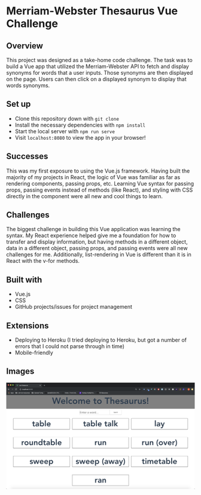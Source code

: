 # Merriam-Webster Thesaurus Vue Challenge

## Overview
This project was designed as a take-home code challenge. The task was to build a Vue app that utilized the Merriam-Webster API to fetch and display synonyms for words that a user inputs. Those synonyms are then displayed on the page. Users can then click on a displayed synonym to display that words synonyms.

## Set up
* Clone this repository down with `git clone`
* Install the necessary dependencies with `npm install`
* Start the local server with `npm run serve`
* Visit `localhost:8080` to view the app in your browser!

## Successes
This was my first exposure to using the Vue.js framework. Having built the majority of my projects in React, the logic of Vue was familiar as far as rendering components, passing props, etc. Learning Vue syntax for passing props, passing events instead of methods (like React), and styling with CSS directly in the component were all new and cool things to learn.

## Challenges
The biggest challenge in building this Vue application was learning the syntax. My React experience helped give me a foundation for how to transfer and display information, but having methods in a different object, data in a different object, passing props, and passing events were all new challenges for me. Additionally, list-rendering in Vue is different than it is in React with the v-for methods.

## Built with
* Vue.js
* CSS
* GitHub projects/issues for project management

## Extensions
* Deploying to Heroku (I tried deploying to Heroku, but got a number of errors that I could not parse through in time)
* Mobile-friendly

## Images
![Thesaurus view](./src/images/thesaurus-view.png)